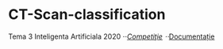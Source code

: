 # CT-Scan-classification
Tema 3 Inteligenta Artificiala 2020
⋅⋅*[Competiţie](https://www.kaggle.com/c/ai-unibuc-23-31-2021/overview)
⋅⋅*[Documentație](https://github.com/speedypleath/CT-Scan-classification/blob/master/Gheorghe%20Andrei%2C%20CT%20Scan%20Classification.pdf)
